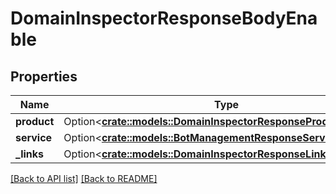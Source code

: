 # DomainInspectorResponseBodyEnable

## Properties

Name | Type | Description | Notes
------------ | ------------- | ------------- | -------------
**product** | Option<[**crate::models::DomainInspectorResponseProductProduct**](DomainInspectorResponseProductProduct.md)> |  | 
**service** | Option<[**crate::models::BotManagementResponseServiceService**](BotManagementResponseServiceService.md)> |  | 
**_links** | Option<[**crate::models::DomainInspectorResponseLinksLinks**](DomainInspectorResponseLinksLinks.md)> |  | 

[[Back to API list]](../README.md#documentation-for-api-endpoints) [[Back to README]](../README.md)


